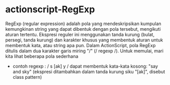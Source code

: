 # actionscript-RegExp
RegExp (regular expression) adalah pola yang mendeskripsikan kumpulan kemungkinan string yang dapat dibentuk dengan pola tersebut, mengikuti aturan tertentu. Ekspresi reguler ini menggunakan tanda kurung (bulat, persegi, tanda kurung) dan karakter khusus yang membentuk aturan untuk membentuk kata, atau string apa pun.
Dalam ActionScript, pola RegExp ditulis dalam dua karakter garis miring "/" (/ regexp /).
Untuk memulai, mari kita lihat beberapa pola sederhana

- contoh regexp : / s [ak] y / dapat membentuk kata-kata kosong: "say and sky" (ekspresi ditambahkan dalam tanda kurung siku "[ak]", disebut class pattern)
